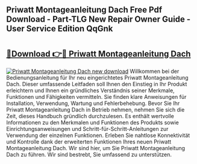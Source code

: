 ## Priwatt Montageanleitung Dach Free Pdf Download - Part-TLG New Repair Owner Guide - User Service Edition QqGnk

# <h2><a href="http://df7zz6.blite.top/?on=Priwatt+Montageanleitung+Dach">🔗Download 👉🔴 Priwatt Montageanleitung Dach</a></h2>

[![Priwatt Montageanleitung Dach new download](https://i.imgur.com/lujVjoI.png)](http://df7zz6.blite.top/?on=Priwatt+Montageanleitung+Dach)
Willkommen bei der Bedienungsanleitung für Ihr neu eingerichtetes Priwatt Montageanleitung Dach. Dieser umfassende Leitfaden soll Ihnen den Einstieg in Ihr Produkt erleichtern und Ihnen ein gründliches Verständnis seiner Merkmale, Funktionen und Fähigkeiten vermitteln. Sie finden klare Anweisungen für Installation, Verwendung, Wartung und Fehlerbehebung. Bevor Sie Ihr Priwatt Montageanleitung Dach in Betrieb nehmen, nehmen Sie sich die Zeit, dieses Handbuch gründlich durchzulesen. Es enthält wertvolle Informationen zu den Merkmalen und Funktionen des Produkts sowie Einrichtungsanweisungen und Schritt-für-Schritt-Anleitungen zur Verwendung der einzelnen Funktionen. Erleben Sie nahtlose Konnektivität und Kontrolle dank der erweiterten Funktionen Ihres neuen Priwatt Montageanleitung Dach. Wir sind hier, um Sie Priwatt Montageanleitung Dach zu führen. Wir sind bestrebt, Sie umfassend zu unterstützen.
